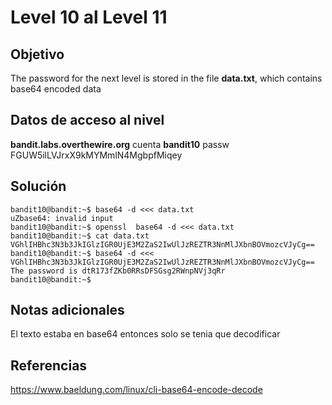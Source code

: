 # Level 10 al Level 11

## Objetivo 

The password for the next level is stored in the file **data.txt**, which contains base64 encoded data
## Datos de acceso al nivel 
**bandit.labs.overthewire.org**
cuenta
**bandit10**
passw
 FGUW5ilLVJrxX9kMYMmlN4MgbpfMiqey

## Solución 
```
bandit10@bandit:~$ base64 -d <<< data.txt
uZbase64: invalid input
bandit10@bandit:~$ openssl  base64 -d <<< data.txt
bandit10@bandit:~$ cat data.txt
VGhlIHBhc3N3b3JkIGlzIGR0UjE3M2ZaS2IwUlJzREZTR3NnMlJXbnBOVmozcVJyCg==
bandit10@bandit:~$ base64 -d <<< VGhlIHBhc3N3b3JkIGlzIGR0UjE3M2ZaS2IwUlJzREZTR3NnMlJXbnBOVmozcVJyCg==
The password is dtR173fZKb0RRsDFSGsg2RWnpNVj3qRr
bandit10@bandit:~$
```

## Notas adicionales
El texto estaba en base64 entonces solo se tenia que decodificar
## Referencias 
https://www.baeldung.com/linux/cli-base64-encode-decode